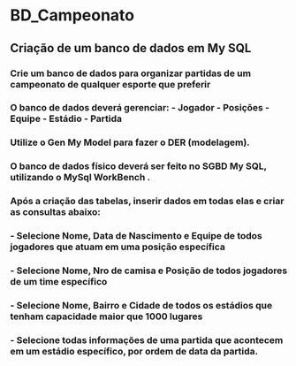 # BD_Campeonato
## Criação de um banco de dados em My SQL

### Crie um banco de dados para organizar partidas de um campeonato de qualquer esporte que preferir
### O banco de dados deverá gerenciar: - Jogador - Posições - Equipe - Estádio - Partida 
### Utilize o Gen My Model para fazer o DER (modelagem). 
### O banco de dados físico deverá ser feito no SGBD My SQL, utilizando o MySql WorkBench . 
### Após a criação das tabelas, inserir dados em todas elas e criar as consultas abaixo:  
### - Selecione Nome, Data de Nascimento e Equipe de todos jogadores que atuam em uma posição específica 
### - Selecione Nome, Nro de camisa e Posição de todos jogadores de um time específico 
### - Selecione Nome, Bairro e Cidade de todos os estádios que tenham capacidade maior que 1000 lugares
### - Selecione todas informações de uma partida que acontecem em um estádio específico, por ordem de data da partida.
